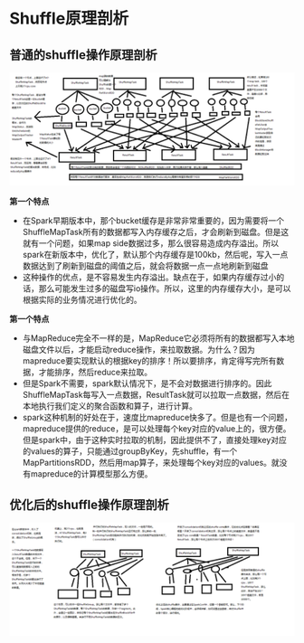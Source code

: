 # Shuffle原理剖析

## 普通的shuffle操作原理剖析

![](img\普通的Shuffle操作原理剖析.png)

**第一个特点**

- 在Spark早期版本中，那个bucket缓存是非常非常重要的，因为需要将一个ShuffleMapTask所有的数据都写入内存缓存之后，才会刷新到磁盘。但是这就有一个问题，如果map side数据过多，那么很容易造成内存溢出。所以spark在新版本中，优化了，默认那个内存缓存是100kb，然后呢，写入一点数据达到了刷新到磁盘的阈值之后，就会将数据一点一点地刷新到磁盘
- 这种操作的优点，是不容易发生内存溢出。缺点在于，如果内存缓存过小的话，那么可能发生过多的磁盘写io操作。所以，这里的内存缓存大小，是可以根据实际的业务情况进行优化的。

**第一个特点**

- 与MapReduce完全不一样的是，MapReduce它必须将所有的数据都写入本地磁盘文件以后，才能启动reduce操作，来拉取数据。为什么？因为mapreduce要实现默认的根据key的排序！所以要排序，肯定得写完所有数据，才能排序，然后reduce来拉取。
- 但是Spark不需要，spark默认情况下，是不会对数据进行排序的。因此ShuffleMapTask每写入一点数据，ResultTask就可以拉取一点数据，然后在本地执行我们定义的聚合函数和算子，进行计算。
- spark这种机制的好处在于，速度比mapreduce快多了。但是也有一个问题，mapreduce提供的reduce，是可以处理每个key对应的value上的，很方便。但是spark中，由于这种实时拉取的机制，因此提供不了，直接处理key对应的values的算子，只能通过groupByKey，先shuffle，有一个MapPartitionsRDD，然后用map算子，来处理每个key对应的values。就没有mapreduce的计算模型那么方便。

## 优化后的shuffle操作原理剖析

![](img\优化后的Shuffle原理剖析.png)

